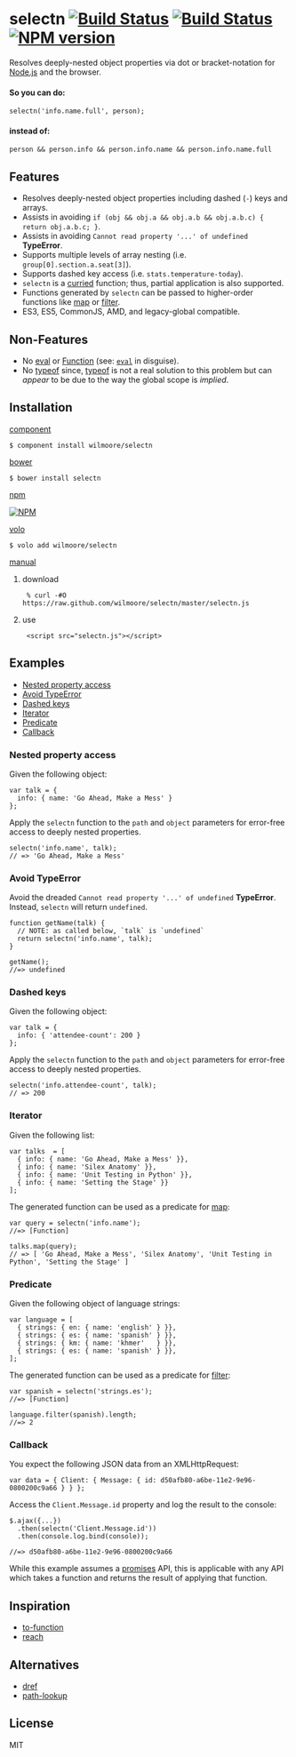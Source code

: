 # selectn [![Build Status](https://travis-ci.org/wilmoore/selectn.png?branch=master)](https://travis-ci.org/wilmoore/selectn) [![Build Status](https://david-dm.org/wilmoore/selectn.png)](https://david-dm.org/wilmoore/selectn) [![NPM version](https://badge.fury.io/js/selectn.png)](http://badge.fury.io/js/selectn)

  Resolves deeply-nested object properties via dot or bracket-notation for [Node.js][] and the browser.

#### So you can do:

    selectn('info.name.full', person);

#### instead of:

    person && person.info && person.info.name && person.info.name.full

## Features

  - Resolves deeply-nested object properties including dashed (`-`) keys and arrays.
  - Assists in avoiding `if (obj && obj.a && obj.a.b && obj.a.b.c) { return obj.a.b.c; }`.
  - Assists in avoiding `Cannot read property '...' of undefined` **TypeError**.
  - Supports multiple levels of array nesting (i.e. `group[0].section.a.seat[3]`).
  - Supports dashed key access (i.e. `stats.temperature-today`).
  - `selectn` is a [curried][curry] function; thus, partial application is also supported.
  - Functions generated by `selectn` can be passed to higher-order functions like [map][map] or [filter][filter].
  - ES3, ES5, CommonJS, AMD, and legacy-global compatible.

## Non-Features

  - No [eval][] or [Function][] (see: [`eval`][note] in disguise).
  - No [typeof][] since, [typeof][] is not a real solution to this problem but can _appear_ to be due to the way the global scope is _implied_.

## Installation

[component](http://component.io/wilmoore/selectn)

    $ component install wilmoore/selectn

[bower](http://sindresorhus.com/bower-components/)

    $ bower install selectn

[npm](https://npmjs.org/package/selectn)

[![NPM](https://nodei.co/npm/selectn.png?downloads=true)](https://nodei.co/npm/selectn/)

[volo](http://volojs.org)

    $ volo add wilmoore/selectn

[manual][]

1. download

        % curl -#O https://raw.github.com/wilmoore/selectn/master/selectn.js

2. use

        <script src="selectn.js"></script>

## Examples

- [Nested property access](#nested-property-access)
- [Avoid TypeError](#avoid-typeerror)
- [Dashed keys](#dashed-keys)
- [Iterator](#iterator)
- [Predicate](#predicate)
- [Callback](#callback)

### Nested property access

Given the following object:

    var talk = {
      info: { name: 'Go Ahead, Make a Mess' }
    };

Apply the `selectn` function to the `path` and `object` parameters for error-free access to deeply nested properties.

    selectn('info.name', talk);
    // => 'Go Ahead, Make a Mess'

### Avoid TypeError

Avoid the dreaded `Cannot read property '...' of undefined` **TypeError**. Instead, `selectn` will return `undefined`.

    function getName(talk) {
      // NOTE: as called below, `talk` is `undefined`
      return selectn('info.name', talk);
    }

    getName();
    //=> undefined

### Dashed keys

Given the following object:

    var talk = {
      info: { 'attendee-count': 200 }
    };

Apply the `selectn` function to the `path` and `object` parameters for error-free access to deeply nested properties.

    selectn('info.attendee-count', talk);
    // => 200

### Iterator

Given the following list:

    var talks  = [
      { info: { name: 'Go Ahead, Make a Mess' }},
      { info: { name: 'Silex Anatomy' }},
      { info: { name: 'Unit Testing in Python' }},
      { info: { name: 'Setting the Stage' }}
    ];

The generated function can be used as a predicate for [map][]:

    var query = selectn('info.name');
    //=> [Function]

    talks.map(query);
    // => [ 'Go Ahead, Make a Mess', 'Silex Anatomy', 'Unit Testing in Python', 'Setting the Stage' ]

### Predicate

Given the following object of language strings:

    var language = [
      { strings: { en: { name: 'english' } }},
      { strings: { es: { name: 'spanish' } }},
      { strings: { km: { name: 'khmer'   } }},
      { strings: { es: { name: 'spanish' } }},
    ];

The generated function can be used as a predicate for [filter][]:

    var spanish = selectn('strings.es');
    //=> [Function]

    language.filter(spanish).length;
    //=> 2

### Callback

You expect the following JSON data from an XMLHttpRequest:

    var data = { Client: { Message: { id: d50afb80-a6be-11e2-9e96-0800200c9a66 } } };

Access the `Client.Message.id` property and log the result to the console:

    $.ajax({...})
      .then(selectn('Client.Message.id'))
      .then(console.log.bind(console));

    //=> d50afb80-a6be-11e2-9e96-0800200c9a66

While this example assumes a [promises][] API, this is applicable with any API which takes a function and returns the result of applying that function.

## Inspiration

- [to-function][]
- [reach][]

## Alternatives

- [dref][]
- [path-lookup][]


## License

  MIT

[to-function]: https://github.com/component/to-function
[reach]:       https://github.com/spumko/hoek#reachobj-chain
[curry]:       http://benalman.com/news/2012/09/partial-application-in-javascript/#currying
[dref]:        https://github.com/crcn/dref.js
[path-lookup]: https://github.com/yields/path-lookup
[Function]:    https://developer.mozilla.org/en-US/docs/JavaScript/Reference/Global_Objects/Function
[eval]:        https://developer.mozilla.org/en-US/docs/JavaScript/Reference/Global_Objects/eval
[note]:        https://developer.mozilla.org/en-US/docs/JavaScript/Reference/Operators/Member_Operators#Note_on_eval
[typeof]:      https://developer.mozilla.org/en-US/docs/JavaScript/Reference/Operators/typeof
[promises]:    http://promises-aplus.github.io/promises-spec/
[map]:         https://developer.mozilla.org/en-US/docs/Web/JavaScript/Reference/Global_Objects/Array/map
[filter]:      https://developer.mozilla.org/en-US/docs/Web/JavaScript/Reference/Global_Objects/Array/filter
[manual]:      http://yuiblog.com/blog/2006/06/01/global-domination/
[Node.js]:     http://nodejs.org


